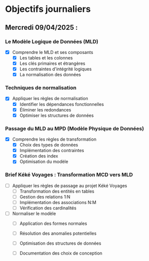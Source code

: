 # Objectifs journaliers

## Mercredi 09/04/2025 :

### Le Modèle Logique de Données (MLD)
- [X] Comprendre le MLD et ses composants
  - [X] Les tables et les colonnes
  - [X] Les clés primaires et étrangères
  - [X] Les contraintes d'intégrité logiques
  - [X] La normalisation des données

### Techniques de normalisation
- [X] Appliquer les règles de normalisation
  - [X] Identifier les dépendances fonctionnelles
  - [X] Éliminer les redondances
  - [X] Optimiser les structures de données

### Passage du MLD au MPD (Modèle Physique de Données)
- [X] Comprendre les règles de transformation
  - [X] Choix des types de données
  - [X] Implémentation des contraintes
  - [X] Création des index
  - [X] Optimisation du modèle

### Brief Kéké Voyages : Transformation MCD vers MLD
- [ ] Appliquer les règles de passage au projet Kéké Voyages
  - [ ] Transformation des entités en tables
  - [ ] Gestion des relations 1:N
  - [ ] Implémentation des associations N:M
  - [ ] Vérification des cardinalités
- [ ] Normaliser le modèle
  - [ ] Application des formes normales
  - [ ] Résolution des anomalies potentielles
  - [ ] Optimisation des structures de données
  - [ ] Documentation des choix de conception

